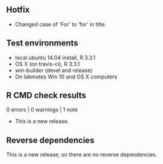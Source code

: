 ## Hotfix

* Changed case of 'For' to 'for' in title.

## Test environments

* local ubuntu 14.04 install, R 3.3.1
* OS X (on travis-ci), R 3.3.1
* win-builder (devel and release)
* On labmates Win 10 and OS X computers

## R CMD check results

0 errors | 0 warnings | 1 note

* This is a new release.

## Reverse dependencies

This is a new release, so there are no reverse dependencies.

